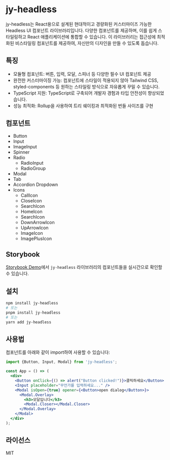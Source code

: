 # jy-headless

jy-headless는 React용으로 설계된 현대적이고 경량화된 커스터마이즈 가능한 Headless UI 컴포넌트 라이브러리입니다. 다양한 컴포넌트를 제공하며, 이를 쉽게 스타일링하고 React 애플리케이션에
통합할 수 있습니다. 이 라이브러리는 접근성에 최적화된 비스타일링 컴포넌트를 제공하여, 자신만의 디자인을 만들 수 있도록 돕습니다.

## 특징
- 모듈형 컴포넌트: 버튼, 입력, 모달, 스피너 등 다양한 필수 UI 컴포넌트 제공
- 완전한 커스터마이징 가능: 컴포넌트에 스타일이 적용되지 않아 Tailwind CSS, styled-components 등 원하는 스타일링 방식으로 자유롭게 꾸밀 수 있습니다.
- TypeScript 지원: TypeScript로 구축되어 개발자 경험과 타입 안전성이 향상되었습니다.
- 성능 최적화: Rollup을 사용하여 트리 쉐이킹과 최적화된 번들 사이즈를 구현


## 컴포넌트
- Button
- Input
- ImageInput
- Spinner 
- Radio
  - RadioInput 
  - RadioGroup 
- Modal 
- Tab 
- Accordion
  Dropdown
- Icons
  - CallIcon
  - CloseIcon
  - SearchIcon
  - HomeIcon
  - SearchIcon
  - DownArrowIcon
  - UpArrowIcon
  - ImageIcon
  - ImagePlusIcon

## Storybook
[Storybook Demo](https://6795bdd4b570ec0f79b87452-vxalvntppc.chromatic.com)에서 `jy-headless` 라이브러리의 컴포넌트들을 실시간으로 확인할 수 있습니다.


## 설치
```bash
npm install jy-headless
# 또는
pnpm install jy-headless
# 또는
yarn add jy-headless
```
## 사용법
컴포넌트를 아래와 같이 import하여 사용할 수 있습니다:
```jsx
import {Button, Input, Modal} from 'jy-headless';

const App = () => (
  <div>
    <Button onClick={() => alert("Button clicked!")}>클릭하세요</Button>
    <Input placeholder="무언가를 입력하세요..." />
    <Modal isOpen={true} opener={<Button>open dialog</Button>}>
      <Modal.Overlay>
        <h3>모달입니다</h3>
        <Modal.Closer></Modal.Closer>
      </Modal.Overlay>
    </Modal>
  </div>
);

```

## 라이선스
MIT